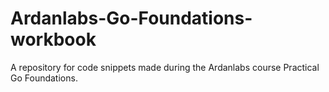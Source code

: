 # Ardanlabs-Go-Foundations-workbook
A repository for code snippets made during the Ardanlabs course Practical Go Foundations.
